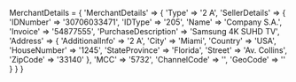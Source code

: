 MerchantDetails = {
    'MerchantDetails'  => {
        'Type' => '2 A',
        'SellerDetails'  => {
            'IDNumber' => '30706033471',
            'IDType' => '205',
            'Name' => 'Company S.A.',
            'Invoice' => '54877555',
            'PurchaseDescription' => 'Samsung 4K SUHD TV',
            'Address'  => {
                'AdditionalInfo' => '2 A',
                'City' => 'Miami',
                'Country' => 'USA',
                'HouseNumber' => '1245',
                'StateProvince' => 'Florida',
                'Street' => 'Av. Collins',
                'ZipCode' => '33140'
                    },
            'MCC' => '5732',
            'ChannelCode' => '',
            'GeoCode' => ''
            }
    }
}